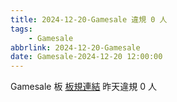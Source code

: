 ```yaml
---
title: 2024-12-20-Gamesale 違規 0 人
tags:
    - Gamesale
abbrlink: 2024-12-20-Gamesale
date: Gamesale-2024-12-20 12:00:00
---
```

Gamesale 板 [板規連結](https://www.ptt.cc/bbs/Gossiping/M.1637425085.A.07D.html)
昨天違規 0 人
